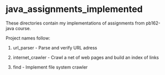 # java_assignments_implemented
These directories contain my implementations of assignments from pb162-java course.

Project names follow:

1. url_parser - Parse and verify URL adress

2. internet_crawler - Crawl a net of web pages and build an index of links

3. find - Implement file system crawler
